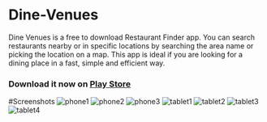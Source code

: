 # Dine-Venues
Dine Venues is a free to download Restaurant Finder app. You can search restaurants nearby or in specific locations by searching the area name or picking the location on a map.
This app is ideal if you are looking for a dining place in a fast, simple and efficient way.
### Download it now on [Play Store](https://play.google.com/store/apps/details?id=com.gcna.dinevenues)
#Screenshots
![phone1](https://github.com/andreasioannoutech/Dine-Venues/blob/master/screenshots/phone1.png)
![phone2](https://github.com/andreasioannoutech/Dine-Venues/blob/master/screenshots/phone2.png)
![phone3](https://github.com/andreasioannoutech/Dine-Venues/blob/master/screenshots/phone3.png)
![tablet1](https://github.com/andreasioannoutech/Dine-Venues/blob/master/screenshots/tablet1.png)
![tablet2](https://github.com/andreasioannoutech/Dine-Venues/blob/master/screenshots/tablet2.png)
![tablet3](https://github.com/andreasioannoutech/Dine-Venues/blob/master/screenshots/tablet3.png)
![tablet4](https://github.com/andreasioannoutech/Dine-Venues/blob/master/screenshots/tablet4.png)
